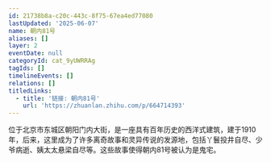 ```yaml
---
id: 21738b8a-c20c-443c-8f75-67ea4ed77080
lastUpdated: '2025-06-07'
name: 朝内81号
aliases: []
layer: 2
eventDate: null
categoryId: cat_9yUWRRAg
tagIds: []
timelineEvents: []
relations: []
titledLinks:
  - title: '链接: 朝内81号'
    url: 'https://zhuanlan.zhihu.com/p/664714393'
---
```

位于北京市东城区朝阳门内大街，是一座具有百年历史的西洋式建筑，建于1910年，后来，这里成为了许多离奇故事和灵异传说的发源地，包括丫鬟投井自尽、少爷病逝、姨太太悬梁自尽等。这些故事使得朝内81号被认为是鬼宅。
